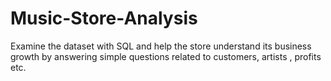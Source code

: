 # Music-Store-Analysis
Examine the dataset with SQL and help the store understand its business growth by answering
simple questions related to customers, artists , profits etc.
